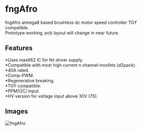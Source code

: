 # fngAfro

fngAfro atmega8 based brushless dc motor speed controller TGY compatible.  
Prototype working, pcb layout will change in near future.  

## Features
*Uses max662 IC for fet driver supply.  
*Compatible with most high current n channel mosfets (d2pack).  
*40A rated.  
*Comp-PWM.  
*Regenerative breaking.  
*TGY compatible.  
*PPM/I2C/ input.  
*HV version for voltage input above 30V (7S).  

## Images

![fngAfro](https://github.com/fngstudios/fngAfro/wiki/images/fngAfro1.png)
